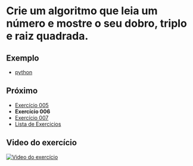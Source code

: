 # Crie um algoritmo que leia um número e mostre o seu dobro, triplo e raiz quadrada.

## Exemplo

- [python](python)

## Próximo

- [Exercício 005](../005)
- **Exercício 006**
- [Exercício 007](../007)
- [Lista de Exercicios](../)

## Video do exercício

[![Video do exercício](https://img.youtube.com/vi/mqcNw_dhl8I/maxresdefault.jpg)](https://youtu.be/mqcNw_dhl8I)